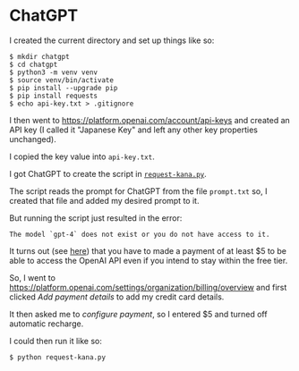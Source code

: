 ChatGPT
=======

I created the current directory and set up things like so:

```
$ mkdir chatgpt
$ cd chatgpt
$ python3 -m venv venv
$ source venv/bin/activate
$ pip install --upgrade pip
$ pip install requests
$ echo api-key.txt > .gitignore
```

I then went to <https://platform.openai.com/account/api-keys> and created an API key (I called it "Japanese Key" and left any other key properties unchanged).

I copied the key value into `api-key.txt`.

I got ChatGPT to create the script in [`request-kana.py`](request-kana.py).

The script reads the prompt for ChatGPT from the file `prompt.txt` so, I created that file and added my desired prompt to it.

But running the script just resulted in the error:

```
The model `gpt-4` does not exist or you do not have access to it.
```

It turns out (see [here](https://help.openai.com/en/articles/7102672-how-can-i-access-gpt-4-gpt-4-turbo-gpt-4o-and-gpt-4o-mini)) that you have to made a payment of at least $5 to be able to access the OpenAI API even if you intend to stay within the free tier.

So, I went to <https://platform.openai.com/settings/organization/billing/overview> and first clicked _Add payment details_ to add my credit card details.

It then asked me to _configure payment_, so I entered $5 and turned off automatic recharge.

I could then run it like so:

```
$ python request-kana.py 
```
